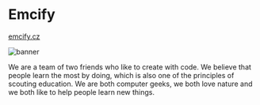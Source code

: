 # Emcify
[emcify.cz](https://emcify.cz/en/)

![banner](./img/banner.png)

We are a team of two friends who like to create with code. We believe that people learn the most by doing, which is also one of the principles of scouting education. We are both computer geeks, we both love nature and we both like to help people learn new things.
